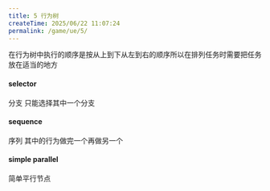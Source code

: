 ```yaml
---
title: 5 行为树
createTime: 2025/06/22 11:07:24
permalink: /game/ue/5/
---
```

在行为树中执行的顺序是按从上到下从左到右的顺序所以在排列任务时需要把任务放在适当的地方

#### selector

分支
只能选择其中一个分支

#### sequence
序列
其中的行为做完一个再做另一个

#### simple parallel
简单平行节点
